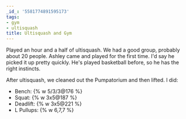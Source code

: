 ```yaml
---
_id_: '5581774891595173'
tags:
- gym
- ultisquash
title: Ultisquash and Gym
---
```


Played an hour and a half of ultisquash. We had a good group, probably about 20 people. Ashley came and played for the first time. I'd say he picked it up pretty quickly. He's played basketball before, so he has the right instincts.

After ultisquash, we cleaned out the Pumpatorium and then lifted. I did:

- Bench: {% w 5/3/3@176 %}
- Squat: {% w 3x5@187 %}
- Deadlift: {% w 3x5@221 %}
- L Pullups: {% w 6,7,7 %}
